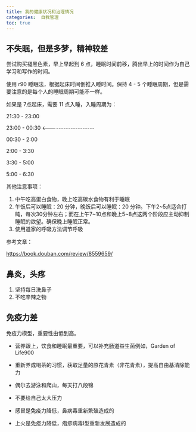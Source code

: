 ```yaml
---
title: 我的健康状况和治理情况
categories:  自我管理
toc: true
---
```




## 不失眠，但是多梦，精神较差



尝试购买褪黑色素，早上早起到 6 点，睡眠时间前移，腾出早上的时间作为自己学习和写作的时间。



使用 r90 睡眠法，根据起床时间倒推入睡时间。保持 4 - 5 个睡眠周期，但是需要注意的是每个人的睡眠周期可能不一样。



如果是 7点起床，需要 11 点入睡，入睡周期为：

21:30 - 23:00

23:00 - 00:30 <-------------------

00:30 - 2:00

2:00 - 3:30

3:30 - 5:00

5:00 - 6:30



其他注意事项：



1. 中午吃高蛋白食物，晚上吃高碳水食物有利于睡眠
2. 午饭后可以睡眠：20 分钟，晚饭后可以睡眠：20 分钟。下午2~5点适合打盹，每次30分钟左右；而在上午7~10点和晚上5~8点这两个阶段应主动抑制睡眠的欲望。确保晚上睡眠正常。
3. 使用道家的呼吸方法调节呼吸



参考文章：

https://book.douban.com/review/8559659/



## 鼻炎，头疼



1. 坚持每日洗鼻子
2. 不吃辛辣之物





## 免疫力差



免疫力模型，重要性由低到高。



- 营养跟上，饮食和睡眠最重要，可以补充肠道益生菌例如，Garden of Life900
- 重新养成喝茶的习惯，获取足量的原花青素（非花青素），提高自由基清除能力

- 偶尔去游泳和爬山，每天打八段锦
- 不要给自己太大压力
- 感冒是免疫力降低，鼻病毒重新繁殖造成的
- 上火是免疫力降低，疱疹病毒I型重新发展造成的

